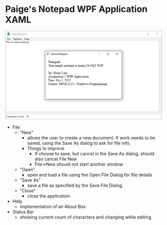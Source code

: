 # Paige's Notepad WPF Application XAML
![](Paige's%20Notepad.png)
- File 
  - "New" 
    - allows the user to create a new document. If work needs to be saved, using the Save As dialog to ask for file info.
    - Things to improve
      -  If choose to save, but cancel in the Save As dialog, should also cancel File New
      -  File->New should not start another window.
  - "Open" 
    - open and load a file using the Open File Dialog for file details
  - "Save As"
    - save a file as specified by the Save File Dialog.
  - "Close"
    - close the application
- Help
  - implementation of an About Box.
- Status Bar
  - showing current count of characters and changing while editing. 
